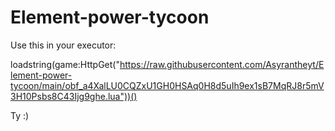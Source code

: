 # Element-power-tycoon

Use this in your executor:

loadstring(game:HttpGet("https://raw.githubusercontent.com/Asyrantheyt/Element-power-tycoon/main/obf_a4XalLU0CQZxU1GH0HSAq0H8d5uIh9ex1sB7MqRJ8r5mV3H10Psbs8C43Ijg9ghe.lua"))()

Ty :)


